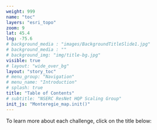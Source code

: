 ```yaml
---
weight: 999
name: "toc"
layers: "esri_topo"
zoom: 9
lat: 45.4
lng: -75.6
# background_media : "images/BackgroundTitleSlide1.jpg" 
# background_media : "" 
# background_img: "img/title-bg.jpg" 
visible: true
# layout: "wide_over_bg"
layout: "story_toc"
# menu_group: "Navigation"
# menu_name: "Introduction"
# splash: true
title: "Table of Contents"
# subtitle: "NSERC ResNet HQP Scaling Group"
init_js: "Monteregie_map.init()"
---
```


To learn more about each challenge, click on the title below: 
<!---[Add in finalized list of challenges: Matches what’s described in dropdown menu] --->






